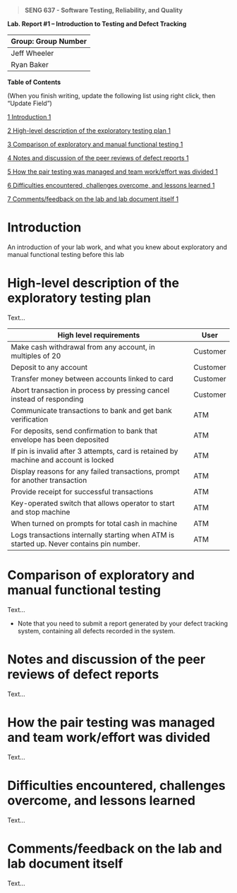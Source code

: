 >   **SENG 637 - Software Testing, Reliability, and Quality**

**Lab. Report \#1 – Introduction to Testing and Defect Tracking**

| Group: Group Number      |
|-----------------|
| Jeff Wheeler                |   
| Ryan Baker             |   


**Table of Contents**

(When you finish writing, update the following list using right click, then
“Update Field”)

[1 Introduction	1](#introduction)

[2 High-level description of the exploratory testing plan	1](<#high-level-description-of-the-exploratory-testing-plan>)

[3 Comparison of exploratory and manual functional testing	1](#comparison-of-exploratory-and-manual-functional-testing)

[4 Notes and discussion of the peer reviews of defect reports	1](#notes-and-discussion-of-the-peer-reviews-of-defect-reports)

[5 How the pair testing was managed and team work/effort was divided	1](#how-the-pair-testing-was-managed-and-team-workeffort-was-divided)

[6 Difficulties encountered, challenges overcome, and lessons learned	1](#difficulties-encountered-challenges-overcome-and-lessons-learned)

[7 Comments/feedback on the lab and lab document itself	1](#commentsfeedback-on-the-lab-and-lab-document-itself)

# Introduction

An introduction of your lab work, and what you knew about exploratory and manual
functional testing before this lab

# High-level description of the exploratory testing plan

Text…

| High level requirements                                           | User    |
|------------------------------------------------------------------|---------|
| Make cash withdrawal from any account, in multiples of 20        | Customer|
| Deposit to any account                                            | Customer|
| Transfer money between accounts linked to card                   | Customer|
| Abort transaction in process by pressing cancel instead of responding | Customer|
| Communicate transactions to bank and get bank verification        | ATM     |
| For deposits, send confirmation to bank that envelope has been deposited | ATM     |
| If pin is invalid after 3 attempts, card is retained by machine and account is locked | ATM     |
| Display reasons for any failed transactions, prompt for another transaction | ATM     |
| Provide receipt for successful transactions                       | ATM     |
| Key-operated switch that allows operator to start and stop machine| ATM     |
| When turned on prompts for total cash in machine                  | ATM     |
| Logs transactions internally starting when ATM is started up. Never contains pin number. | ATM     |

# Comparison of exploratory and manual functional testing

Text…

-   Note that you need to submit a report generated by your defect tracking
    system, containing all defects recorded in the system.

# Notes and discussion of the peer reviews of defect reports

Text…

# How the pair testing was managed and team work/effort was divided 

Text…

# Difficulties encountered, challenges overcome, and lessons learned

Text…

# Comments/feedback on the lab and lab document itself

Text…
